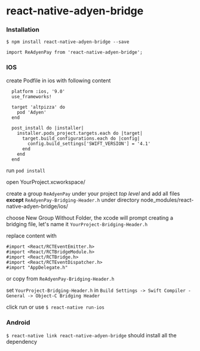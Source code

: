 
# react-native-adyen-bridge
  
### Installation

`$ npm install react-native-adyen-bridge --save`

`import ReAdyenPay from 'react-native-adyen-bridge';`

### IOS

create Podfile in ios with following content

      platform :ios, '9.0'
      use_frameworks!

      target 'altpizza' do
        pod 'Adyen'
      end

      post_install do |installer|
        installer.pods_project.targets.each do |target|
          target.build_configurations.each do |config|
            config.build_settings['SWIFT_VERSION'] = '4.1'
          end
        end
      end

run `pod install`

open YourProject.xcworkspace/

create a group `ReAdyenPay` under your project _top level_ and add all files __except__ `ReAdyenPay-Bridging-Header.h` under directory node_modules/react-native-adyen-bridge/ios/

choose New Group Without Folder, the xcode will prompt creating a bridging file, let's name it `YourProject-Bridging-Header.h`

replace content with

    #import <React/RCTEventEmitter.h>
    #import <React/RCTBridgeModule.h>
    #import <React/RCTBridge.h>
    #import <React/RCTEventDispatcher.h>
    #import "AppDelegate.h"

or copy from `ReAdyenPay-Bridging-Header.h`

set `YourProject-Bridging-Header.h` in `Build Settings -> Swift Compiler - General -> Object-C Bridging Header`

click run or use `$ react-native run-ios`

### Android

`$ react-native link react-native-adyen-bridge` should install all the dependency